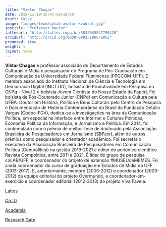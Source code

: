 ```yaml
---
title: "Viktor Chagas"
date: 2018-11-19T10:47:58+10:00
draft: false
image: "images/team/colab-avatar-kvadrat.jpg"
jobtitle: "Professor Doutor"
lattesurl: "http://lattes.cnpq.br/5832049847796420"
orcidurl: "http://orcid.org/0000-0002-1806-6062"
promoted: true
weight: 1
layout: team
---
```


**Viktor Chagas** é professor associado do Departamento de Estudos Culturais e Mídia e pesquisador do Programa de Pós-Graduação em Comunicação da Universidade Federal Fluminense (PPGCOM-UFF). É membro associado do Instituto Nacional de Ciência e Tecnologia em Democracia Digital (INCT.DD), bolsista de Produtividade em Pesquisa do CNPq - Nível 2 e bolsista Jovem Cientista do Nosso Estado da Faperj. Foi bolsista de Pós-Doutorado Junior (CNPq) em Comunicação e Cultura pela UFBA. Doutor em História, Política e Bens Culturais pelo Centro de Pesquisa e Documentação de História Contemporânea do Brasil da Fundação Getúlio Vargas (Cpdoc-FGV), dedica-se a investigações na área da Comunicação Política, em especial na interface entre Internet e Culturas Políticas, Economia Política da Informação, e Jornalismo e Política. Em 2014, foi contemplado com o prêmio de melhor tese de doutorado pela Associação Brasileira de Pesquisadores em Jornalismo (SBPJor), além de outros prêmios como pesquisador e orientador acadêmico. Foi secretário executivo da Associação Brasileira de Pesquisadores em Comunicação Política (Compolítica) na gestão 2019-2021 e editor do periódico científico Revista Compolítica, entre 2011 e 2021. É líder do grupo de pesquisa coLAB/UFF, e coordenador do projeto de extensão #MUSEUdeMEMES. Foi ainda coordenador do curso de graduação em Estudos de Mídia da UFF (2013-2017). E, anteriormente, membro (2006-2012) e coordenador (2009-2012) da equipe editorial do projeto Overmundo, e coordenador-em-exercício e coordenador editorial (2012-2013) do projeto Viva Favela.

<a href="http://lattes.cnpq.br/5832049847796420">Lattes</a>

<a href="http://orcid.org/0000-0002-1806-6062">OrcID</a>

<a href="https://uff.academia.edu/viktorchagas">Academia</a>

<a href="https://www.researchgate.net/profile/Viktor-Chagas">Research Gate</a>
